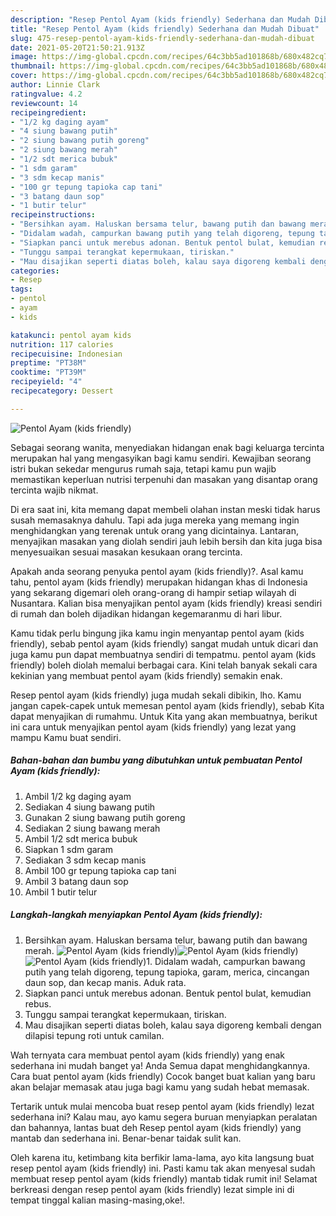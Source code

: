 ```yaml
---
description: "Resep Pentol Ayam (kids friendly) Sederhana dan Mudah Dibuat"
title: "Resep Pentol Ayam (kids friendly) Sederhana dan Mudah Dibuat"
slug: 475-resep-pentol-ayam-kids-friendly-sederhana-dan-mudah-dibuat
date: 2021-05-20T21:50:21.913Z
image: https://img-global.cpcdn.com/recipes/64c3bb5ad101868b/680x482cq70/pentol-ayam-kids-friendly-foto-resep-utama.jpg
thumbnail: https://img-global.cpcdn.com/recipes/64c3bb5ad101868b/680x482cq70/pentol-ayam-kids-friendly-foto-resep-utama.jpg
cover: https://img-global.cpcdn.com/recipes/64c3bb5ad101868b/680x482cq70/pentol-ayam-kids-friendly-foto-resep-utama.jpg
author: Linnie Clark
ratingvalue: 4.2
reviewcount: 14
recipeingredient:
- "1/2 kg daging ayam"
- "4 siung bawang putih"
- "2 siung bawang putih goreng"
- "2 siung bawang merah"
- "1/2 sdt merica bubuk"
- "1 sdm garam"
- "3 sdm kecap manis"
- "100 gr tepung tapioka cap tani"
- "3 batang daun sop"
- "1 butir telur"
recipeinstructions:
- "Bersihkan ayam. Haluskan bersama telur, bawang putih dan bawang merah."
- "Didalam wadah, campurkan bawang putih yang telah digoreng, tepung tapioka, garam, merica, cincangan daun sop, dan kecap manis. Aduk rata."
- "Siapkan panci untuk merebus adonan. Bentuk pentol bulat, kemudian rebus."
- "Tunggu sampai terangkat kepermukaan, tiriskan."
- "Mau disajikan seperti diatas boleh, kalau saya digoreng kembali dengan dilapisi tepung roti untuk camilan."
categories:
- Resep
tags:
- pentol
- ayam
- kids

katakunci: pentol ayam kids 
nutrition: 117 calories
recipecuisine: Indonesian
preptime: "PT38M"
cooktime: "PT39M"
recipeyield: "4"
recipecategory: Dessert

---
```



![Pentol Ayam (kids friendly)](https://img-global.cpcdn.com/recipes/64c3bb5ad101868b/680x482cq70/pentol-ayam-kids-friendly-foto-resep-utama.jpg)

Sebagai seorang wanita, menyediakan hidangan enak bagi keluarga tercinta merupakan hal yang mengasyikan bagi kamu sendiri. Kewajiban seorang istri bukan sekedar mengurus rumah saja, tetapi kamu pun wajib memastikan keperluan nutrisi terpenuhi dan masakan yang disantap orang tercinta wajib nikmat.

Di era  saat ini, kita memang dapat membeli olahan instan meski tidak harus susah memasaknya dahulu. Tapi ada juga mereka yang memang ingin menghidangkan yang terenak untuk orang yang dicintainya. Lantaran, menyajikan masakan yang diolah sendiri jauh lebih bersih dan kita juga bisa menyesuaikan sesuai masakan kesukaan orang tercinta. 



Apakah anda seorang penyuka pentol ayam (kids friendly)?. Asal kamu tahu, pentol ayam (kids friendly) merupakan hidangan khas di Indonesia yang sekarang digemari oleh orang-orang di hampir setiap wilayah di Nusantara. Kalian bisa menyajikan pentol ayam (kids friendly) kreasi sendiri di rumah dan boleh dijadikan hidangan kegemaranmu di hari libur.

Kamu tidak perlu bingung jika kamu ingin menyantap pentol ayam (kids friendly), sebab pentol ayam (kids friendly) sangat mudah untuk dicari dan juga kamu pun dapat membuatnya sendiri di tempatmu. pentol ayam (kids friendly) boleh diolah memalui berbagai cara. Kini telah banyak sekali cara kekinian yang membuat pentol ayam (kids friendly) semakin enak.

Resep pentol ayam (kids friendly) juga mudah sekali dibikin, lho. Kamu jangan capek-capek untuk memesan pentol ayam (kids friendly), sebab Kita dapat menyajikan di rumahmu. Untuk Kita yang akan membuatnya, berikut ini cara untuk menyajikan pentol ayam (kids friendly) yang lezat yang mampu Kamu buat sendiri.

<!--inarticleads1-->

##### Bahan-bahan dan bumbu yang dibutuhkan untuk pembuatan Pentol Ayam (kids friendly):

1. Ambil 1/2 kg daging ayam
1. Sediakan 4 siung bawang putih
1. Gunakan 2 siung bawang putih goreng
1. Sediakan 2 siung bawang merah
1. Ambil 1/2 sdt merica bubuk
1. Siapkan 1 sdm garam
1. Sediakan 3 sdm kecap manis
1. Ambil 100 gr tepung tapioka cap tani
1. Ambil 3 batang daun sop
1. Ambil 1 butir telur




<!--inarticleads2-->

##### Langkah-langkah menyiapkan Pentol Ayam (kids friendly):

1. Bersihkan ayam. Haluskan bersama telur, bawang putih dan bawang merah.
<img src="https://img-global.cpcdn.com/steps/f24bda7a3c2f109a/160x128cq70/pentol-ayam-kids-friendly-langkah-memasak-1-foto.jpg" alt="Pentol Ayam (kids friendly)"><img src="https://img-global.cpcdn.com/steps/d6dfa944a866d1f0/160x128cq70/pentol-ayam-kids-friendly-langkah-memasak-1-foto.jpg" alt="Pentol Ayam (kids friendly)"><img src="https://img-global.cpcdn.com/steps/398e90cbf07eabef/160x128cq70/pentol-ayam-kids-friendly-langkah-memasak-1-foto.jpg" alt="Pentol Ayam (kids friendly)">1. Didalam wadah, campurkan bawang putih yang telah digoreng, tepung tapioka, garam, merica, cincangan daun sop, dan kecap manis. Aduk rata.
1. Siapkan panci untuk merebus adonan. Bentuk pentol bulat, kemudian rebus.
1. Tunggu sampai terangkat kepermukaan, tiriskan.
1. Mau disajikan seperti diatas boleh, kalau saya digoreng kembali dengan dilapisi tepung roti untuk camilan.




Wah ternyata cara membuat pentol ayam (kids friendly) yang enak sederhana ini mudah banget ya! Anda Semua dapat menghidangkannya. Cara buat pentol ayam (kids friendly) Cocok banget buat kalian yang baru akan belajar memasak atau juga bagi kamu yang sudah hebat memasak.

Tertarik untuk mulai mencoba buat resep pentol ayam (kids friendly) lezat sederhana ini? Kalau mau, ayo kamu segera buruan menyiapkan peralatan dan bahannya, lantas buat deh Resep pentol ayam (kids friendly) yang mantab dan sederhana ini. Benar-benar taidak sulit kan. 

Oleh karena itu, ketimbang kita berfikir lama-lama, ayo kita langsung buat resep pentol ayam (kids friendly) ini. Pasti kamu tak akan menyesal sudah membuat resep pentol ayam (kids friendly) mantab tidak rumit ini! Selamat berkreasi dengan resep pentol ayam (kids friendly) lezat simple ini di tempat tinggal kalian masing-masing,oke!.

